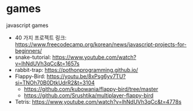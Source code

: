 # games

javascript games

- 40 가지 프로젝트 링크: https://www.freecodecamp.org/korean/news/javascript-projects-for-beginners/
- snake-tutorial: https://www.youtube.com/watch?v=lhNdUVh3qCc&t=1657s
- rabbit-trap: https://pothonprogramming.github.io/
- Flappy-Bird: https://youtu.be/8xPsg6yv7TU?si=TNOh70B0DtkUdrR2&t=3104
  - https://github.com/kubowania/flappy-bird/tree/master
  - https://github.com/Srushtika/multiplayer-flappy-bird
- Tetris: https://www.youtube.com/watch?v=lhNdUVh3qCc&t=4778s
